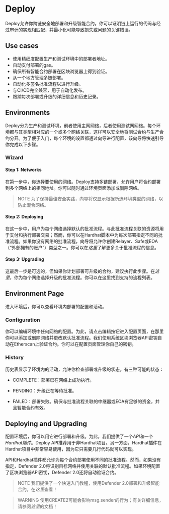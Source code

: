 # Deploy
Deploy允许你跨链安全地部署和升级智能合约。你可以证明链上运行的代码与经过审计的实现相匹配，并最小化可能导致损失或问题的关键错误。

## Use cases
* 使用精细度配置生产和测试环境中的部署者地址。
* 自动支付部署的gas。
* 确保所有智能合约部署在区块浏览器上得到验证。
* 从一个地方管理多链部署。
* 自动化多签名批准流程以进行升级。
* 与CI/CD完全兼容，用于自动化发布。
* 跟踪每次部署或升级的详细信息和历史记录。

## Environments
Deploy分为生产和测试环境，前者使用主网网络，后者使用测试网网络。每个环境都与其类型相对应的一个或多个网络关联，这样可以安全地将测试合约与生产合约分开。为了便于入门，每个环境的设置都通过向导进行配置，该向导将快速引导你完成以下步骤。

### Wizard
#### Step 1: Networks
在第一步中，你选择要使用的网络。Deploy支持多链部署，允许用户将合约部署到多个网络上的相同地址。你可以随时通过环境页面添加或删除网络。

> NOTE
为了保持最佳安全实践，向导将仅显示根据所选环境类型的网络，以防止混合网络。

#### Step 2: Deploying
在这一步中，用户为每个网络选择默认的批准流程。与此批准流程关联的资源将用于支付和执行部署交易；然而，你可以在Hardhat脚本中为每次部署指定不同的批准流程。如果你没有网络的批准流程，向导将允许你创建Relayer、Safe或EOA（“外部拥有的账户”）类型之一。你可以在*这里*了解更多关于批准流程的信息。

#### Step 3: Upgrading
这最后一步是可选的，但如果你计划部署可升级的合约，建议执行此步骤。在*这里*，你为每个网络选择升级的批准流程。你可以在这里找到支持的流程列表。

## Environment Page
进入环境后，你可以查看环境内部署的配置和活动。

### Configuration
你可以编辑环境中任何网络的配置。为此，请点击编辑按钮进入配置页面，在那里你可以添加或删除网络并更改默认批准流程。我们使用系统区块浏览器API密钥自动在Etherscan上验证合约。你可以在配置页面管理你自己的密钥。

### History
历史表显示了环境内的活动，允许你检查部署或升级的状态。有三种可能的状态：

* COMPLETE：部署已在网络上成功执行。

* PENDING：升级正在等待批准。

* FAILED：部署失败。确保与批准流程关联的中继器或EOA有足够的资金，并且智能合约有效。

## Deploying and Upgrading
配置环境后，你可以用它进行部署和升级。为此，我们提供了一个*API*和一个*Hardhat插件*。Deploy API推荐用于非Hardhat项目。另一方面，Hardhat插件在Hardhat项目中非常容易使用，因为它只需要几行代码就可以实现。

API和Hardhat插件都允许为每个合约部署使用不同的批准流程。然而，如果没有指定，Defender 2.0将识别目标网络并使用关联的默认批准流程。如果环境配置了区块浏览器API密钥，Defender 2.0还将自动验证合约。

> NOTE
我们提供了一个快速入门教程，使用Defender 2.0部署和升级智能合约。在*这里*查看！

> WARNING
使用CREATE2可能会影响msg.sender的行为；有关详细信息，请参阅*这里*的文档！